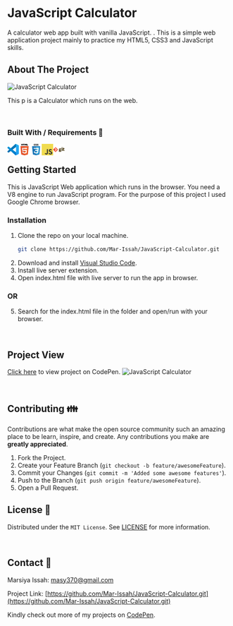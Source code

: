# JavaScript Calculator

A calculator web app built with vanilla JavaScript.
.
This is a simple web application project mainly to practice my HTML5, CSS3 and JavaScript skills.

## About The Project

![JavaScript Calculator](https://res.cloudinary.com/dytnpjxrd/image/upload/v1617240680/My%20Website%20Projects/js_calculator_rb1uvj.png)

This p is a Calculator which runs on the web.

<br>

### Built With / Requirements :construction_worker:

<img align="left" alt="Visual Studio Code" width="26px" src="https://raw.githubusercontent.com/github/explore/80688e429a7d4ef2fca1e82350fe8e3517d3494d/topics/visual-studio-code/visual-studio-code.png" />
<img align="left" alt="HTML5" width="26px" src="https://raw.githubusercontent.com/github/explore/80688e429a7d4ef2fca1e82350fe8e3517d3494d/topics/html/html.png" />
<img align="left" alt="CSS3" width="26px" src="https://raw.githubusercontent.com/github/explore/80688e429a7d4ef2fca1e82350fe8e3517d3494d/topics/css/css.png" />
<img align="left" alt="JavaScript" width="26px" src="https://raw.githubusercontent.com/github/explore/80688e429a7d4ef2fca1e82350fe8e3517d3494d/topics/javascript/javascript.png" />
<img align="left" alt="Git" width="26px" src="https://raw.githubusercontent.com/github/explore/80688e429a7d4ef2fca1e82350fe8e3517d3494d/topics/git/git.png" />

<br>

<!-- GETTING STARTED -->

## Getting Started

This is JavaScript Web application which runs in the browser. You need a V8 engine to run JavaScript program. For the purpose of this project I used Google Chrome browser.

### Installation

1. Clone the repo on your local machine.
   ```sh
   git clone https://github.com/Mar-Issah/JavaScript-Calculator.git
   ```
2. Download and install [Visual Studio Code](https://code.visualstudio.com/).
3. Install live server extension.
4. Open index.html file with live server to run the app in browser.

### OR

5. Search for the index.html file in the folder and open/run with your browser.

<br>

<!-- USAGE EXAMPLES -->

## Project View

[Click here](https://codepen.io/marsiya-issah/full/PoGKWpB) to view project on CodePen.
![JavaScript Calculator](https://res.cloudinary.com/dytnpjxrd/image/upload/v1617240681/My%20Website%20Projects/js_calculator2_zqmidn.png)

<br>
<!-- CONTRIBUTING -->

## Contributing :family:

Contributions are what make the open source community such an amazing place to be learn, inspire, and create. Any contributions you make are **greatly appreciated**.

1. Fork the Project.
2. Create your Feature Branch (`git checkout -b feature/awesomeFeature`).
3. Commit your Changes (`git commit -m 'Added some awesome features'`).
4. Push to the Branch (`git push origin feature/awesomeFeature`).
5. Open a Pull Request.
   <br>

<!-- LICENSE -->

## License :page_facing_up:

Distributed under the `MIT License`. See [LICENSE](https://choosealicense.com/licenses/mit/) for more information.

<!-- CONTACT -->

<br>

## Contact :e-mail:

Marsiya Issah: masy370@gmail.com

Project Link: [https://github.com/Mar-Issah/JavaScript-Calculator.git](https://github.com/Mar-Issah/JavaScript-Calculator.git)

Kindly check out more of my projects on [CodePen](https://codepen.io/your-work/).
